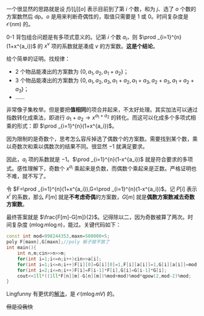 一个很显然的思路就是设 $f[i][j][o]$ 表示目前到了第 $i$ 个数，和为 $j$、选了 $o$ 个数的方案数然后 dp。$o$ 是用来判断奇偶性的，取值只需要是 $1$ 或 $0$。时间复杂度是 $\mathcal O(nm)$ 的。


0-1 背包组合问题是有多项式意义的。记第 $i$ 个数 $a_i$，则 $\prod _{i=1}^{n}(1+x^{a_i})$ 的 $x^v$ 项的系数就是凑成 $v$ 的方案数。**这是个结论**。

给个简单的证明。找规律：

- $2$ 个物品能凑出的方案数为 $\{0,a_1,a_2,a_1+a_2\}$；
- $3$ 个物品能凑出的方案数为 $\{0,a_1,a_2,a_3,a_1+a_2,a_1+a_3,a_2+a_3,a_1+a_2+a_3\}$；
- ……

非常像子集枚举。但是要把**值相同**的项合并起来，不太好处理。其实加法可以通过指数转化成乘法，即进行 $a_1+a_2 \rightarrow x^{a_1+a_2}$ 的转化。而这可以化成多个多项式相乘的形式：即 $\prod _{i=1}^{n}(1+x^{a_i})$。

因为限制的是奇数个，思考怎么容斥掉选了偶数个的方案数。需要找到某个数，乘以奇数次和乘以偶数次的结果不同。很显然 $-1$ 就满足要求。

因此，$a_i$ 项的系数就是 $-1$。$\prod _{i=1}^{n}(1-x^{a_i})$ 就是符合要求的多项式。感性理解下，奇数个 $x^{a_i}$ 乘起来是负数，而偶数个乘起来是正数。严格证明也不难，就不写了。

令 $F=\prod _{i=1}^{n}(1+x^{a_i}),G=\prod _{i=1}^{n}(1-x^{a_i})$。记 $P[i]$ 表示 $x^i$ 的系数，那么 $F[m]$ 就是**不考虑奇偶**的方案数，$G[m]$ 就是**偶数方案数减去奇数方案数**。

最终答案就是 $\frac{F[m]-G[m]}{2}$。记得除以二，因为奇数被算了两次。时间复杂度 $\mathcal(m\log m \log n)$，能过。关键代码如下：

```cpp
const int mod=998244353,maxn=500000+5;
poly F[maxn],G[maxn];//poly 板子就不放了
int main(){
    int n,m;cin>>n>>m;
    for(int i=1;i<=n;i++)cin>>a[i];
    for(int i=1;i<=n;i++)F[i][0]=G[i][0]=1,F[i][a[i]]=1,G[i][a[i]]=mod-1;
    for(int i=2;i<=n;i++)F[i]=F[i-1]*F[i],G[i]=G[i-1]*G[i];
    cout<<1ll*((1ll*F[n][m]-G[n][m])%mod+mod)%mod*qpow(2,mod-2)%mod;
}
```

Lingfunny 有更优的[解法](https://280800.blog.luogu.org/solution-at-abc267-h)，是 $\mathcal O(m\log mV)$ 的。

~~但是没我快~~

